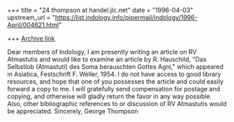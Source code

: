 +++
title = "24 thompson at handel.jlc.net"
date = "1996-04-03"
upstream_url = "https://list.indology.info/pipermail/indology/1996-April/004621.html"

+++
[Archive link](https://list.indology.info/pipermail/indology/1996-April/004621.html)

Dear members of Indology,
I am presently writing an article on RV Atmastutis and would like to
examine an article by R. Hauschild, "Das Selbstlob (Atmastuti) des Soma
berauschten Gottes Agni," which appeared in Asiatica, Festschrift F.
Weller, 1954.  I do not have access to good library resources, and hope
that one of you possesses the article and could easily forward a copy to
me.  I will gratefully send compensation for postage and copying, and
otherwise will gladly return the favor in any way possible. Also, other
bibliographic references to or discussion of RV Atmastutis would be
appreciated.
Sincerely,
George Thompson






